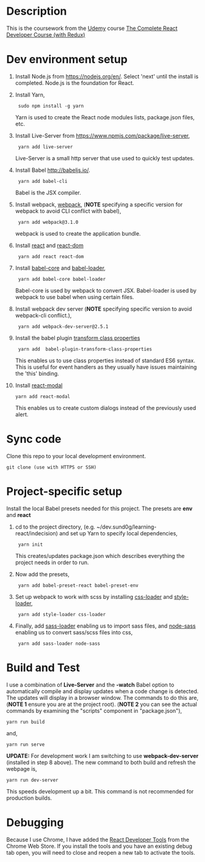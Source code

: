 # Description

This is the coursework from the [Udemy](https://www.udemy.com/) course [The Complete React Developer Course (with Redux)](https://www.udemy.com/react-2nd-edition/learn/v4/content)

# Dev environment setup

1. Install Node.js from <https://nodejs.org/en/>. Select 'next' until the install is completed. Node.js is the foundation for React.
2. Install Yarn, 

		sudo npm install -g yarn 
	Yarn is used to create the React node modules lists, package.json files, etc.

3. Install Live-Server from <https://www.npmjs.com/package/live-server>,

		yarn add live-server
	Live-Server is a small http server that use used to quickly test updates.

4. Install Babel <http://babeljs.io/>.
		
		yarn add babel-cli		
	Babel is the JSX compiler.

5. Install webpack, [webpack](https://en.wikipedia.org/wiki/Webpack), (**NOTE** specifying a specific version for webpack to avoid CLI conflict with babel),

		yarn add webpack@3.1.0
	webpack is used to create the application bundle.

6. Install [react](https://www.npmjs.com/package/react) and [react-dom](https://www.npmjs.com/package/react-dom)

		yarn add react react-dom
		
7. Install [babel-core](https://www.npmjs.com/package/babel-core) and [babel-loader](https://www.npmjs.com/package/babel-loader),

		yarn add babel-core babel-loader
	Babel-core is used by webpack to convert JSX. Babel-loader is used by webpack to use babel when using certain files.

8. Install webpack dev server (**NOTE** specifying specific version to avoid webpack-cli conflict.),
		
		yarn add webpack-dev-server@2.5.1
		
9. Install the babel plugin [transform class properties](https://babeljs.io/docs/en/babel-plugin-transform-class-properties)

		yarn add  babel-plugin-transform-class-properties
	This enables us to use class properties instead of standard ES6 syntax. This is useful for event handlers as they usually have issues maintaining the 'this' binding.
	
10. Install [react-modal](https://github.com/reactjs/react-modal)

		yarn add react-modal
		
	This enables us to create custom dialogs instead of the previously used alert.

# Sync code
Clone this repo to your local development environment.

	git clone (use with HTTPS or SSH)

# Project-specific setup

Install the local Babel presets needed for this project. The presets are **env** and **react**

1. cd to the project directory, (e.g. ~/dev.sund0g/learning-react/indecision) and set up Yarn to specify local dependencies,

		yarn init
	This creates/updates package.json which describes everything the project needs in order to run.

2. Now add the presets,

		yarn add babel-preset-react babel-preset-env
		
3. Set up webpack to work with scss by installing [css-loader](https://www.npmjs.com/package/css-loader) and [style-loader](https://www.npmjs.com/package/style-loader),

		yarn add style-loader css-loader
		
4. Finally, add [sass-loader](https://www.npmjs.com/package/sass-loader) enabling us to import sass files, and [node-sass](https://www.npmjs.com/package/node-sass) enabling us to convert sass/scss files into css,

		yarn add sass-loader node-sass

# Build and Test

I use a combination of **Live-Server** and the **-watch** Babel option to automatically compile and display updates when a code change is detected. The updates will display in a browser window. The commands to do this are, (**NOTE 1** ensure you are at the project root). (**NOTE 2** you can see the actual commands by examining the "scripts" component in "package.json"),


	yarn run build

and,

	yarn run serve
	
**UPDATE:** For development work I am switching to use **webpack-dev-server** (installed in step 8 above). The new command to both build and refresh the webpage is,

	yarn run dev-server
This speeds development up a bit. This command is not recommended for production builds.
	
# Debugging

Because I use Chrome, I have added the [React Developer Tools](https://chrome.google.com/webstore/detail/react-developer-tools/fmkadmapgofadopljbjfkapdkoienihi?hl=en) from the Chrome Web Store. If you install the tools and you have an existing debug tab open, you will need to close and reopen a new tab to activate the tools.